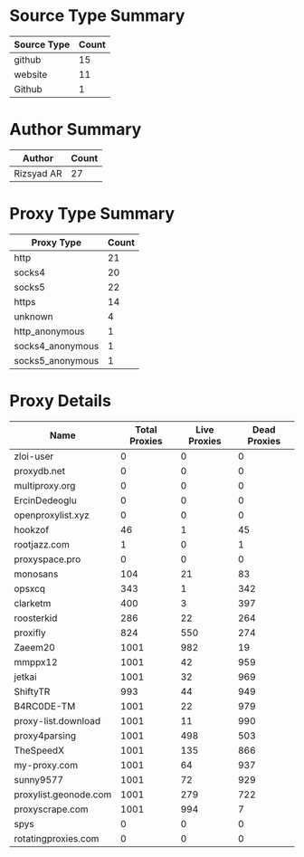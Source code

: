 # Source Type Summary

| Source Type | Count |
|-------------|-------|
| github | 15 |
| website | 11 |
| Github | 1 |


# Author Summary

| Author | Count |
|--------|-------|
| Rizsyad AR | 27 |


# Proxy Type Summary

| Proxy Type | Count |
|------------|-------|
| http | 21 |
| socks4 | 20 |
| socks5 | 22 |
| https | 14 |
| unknown | 4 |
| http_anonymous | 1 |
| socks4_anonymous | 1 |
| socks5_anonymous | 1 |


# Proxy Details

| Name | Total Proxies | Live Proxies | Dead Proxies |
|------|---------------|--------------|---------------|
| zloi-user | 0 | 0 | 0 |
| proxydb.net | 0 | 0 | 0 |
| multiproxy.org | 0 | 0 | 0 |
| ErcinDedeoglu | 0 | 0 | 0 |
| openproxylist.xyz | 0 | 0 | 0 |
| hookzof | 46 | 1 | 45 |
| rootjazz.com | 1 | 0 | 1 |
| proxyspace.pro | 0 | 0 | 0 |
| monosans | 104 | 21 | 83 |
| opsxcq | 343 | 1 | 342 |
| clarketm | 400 | 3 | 397 |
| roosterkid | 286 | 22 | 264 |
| proxifly | 824 | 550 | 274 |
| Zaeem20 | 1001 | 982 | 19 |
| mmppx12 | 1001 | 42 | 959 |
| jetkai | 1001 | 32 | 969 |
| ShiftyTR | 993 | 44 | 949 |
| B4RC0DE-TM | 1001 | 22 | 979 |
| proxy-list.download | 1001 | 11 | 990 |
| proxy4parsing | 1001 | 498 | 503 |
| TheSpeedX | 1001 | 135 | 866 |
| my-proxy.com | 1001 | 64 | 937 |
| sunny9577 | 1001 | 72 | 929 |
| proxylist.geonode.com | 1001 | 279 | 722 |
| proxyscrape.com | 1001 | 994 | 7 |
| spys | 0 | 0 | 0 |
| rotatingproxies.com | 0 | 0 | 0 |
